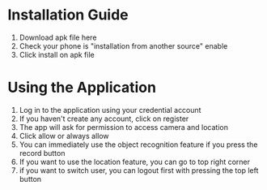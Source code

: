 # Installation Guide
1. Download apk file here
2. Check your phone is "installation from another source" enable
3. Click install on apk file

# Using the Application
1. Log in to the application using your credential account
2. If you haven't create any account, click on register
3. The app will ask for permission to access camera and location
4. Click allow or always allow
5. You can immediately use the object recognition feature if you press the record button
6. If you want to use the location feature, you can go to top right corner
7. if you want to switch user, you can logout first with pressing the top left button
